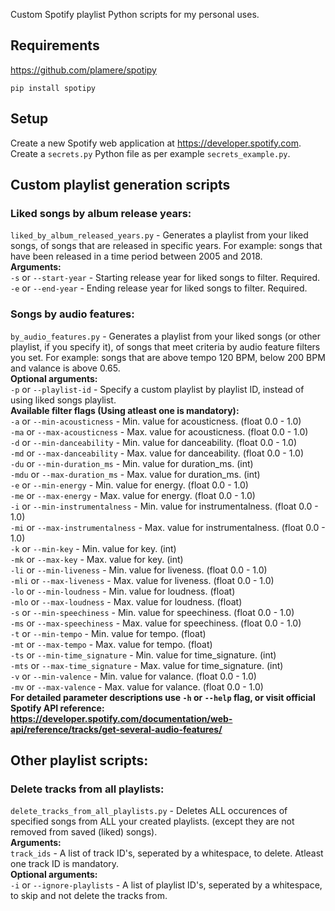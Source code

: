 Custom Spotify playlist Python scripts for my personal uses.

## Requirements  
https://github.com/plamere/spotipy
```
pip install spotipy
```

## Setup  
Create a new Spotify web application at https://developer.spotify.com. 
Create a `secrets.py` Python file as per example `secrets_example.py`.

## Custom playlist generation scripts  
### Liked songs by album release years:
`liked_by_album_released_years.py` - Generates a playlist from your liked songs, 
of songs that are released in specific years. For example:
songs that have been released in a time period between 2005 and 2018.  
**Arguments:**  
`-s` or `--start-year` - Starting release year for liked songs to filter. Required.  
`-e` or `--end-year` - Ending release year for liked songs to filter. Required.  
### Songs by audio features:
`by_audio_features.py` - Generates a playlist from your liked songs 
(or other playlist, if you specify it), of songs that meet criteria by audio feature 
filters you set. For example: songs that are above tempo 120 BPM, 
below 200 BPM and valance is above 0.65.  
**Optional arguments:**  
`-p` or `--playlist-id` - Specify a custom playlist by playlist ID, instead of 
using liked songs playlist.  
**Available filter flags (Using atleast one is mandatory):**  
`-a` or `--min-acousticness` - Min. value for acousticness. (float 0.0 - 1.0)  
`-ma` or `--max-acousticness` - Max. value for acousticness. (float 0.0 - 1.0)  
`-d` or `--min-danceability` - Min. value for danceability. (float 0.0 - 1.0)  
`-md` or `--max-danceability` - Max. value for danceability. (float 0.0 - 1.0)  
`-du` or `--min-duration_ms` - Min. value for duration_ms. (int)  
`-mdu` or `--max-duration_ms` - Max. value for duration_ms. (int)  
`-e` or `--min-energy` - Min. value for energy. (float 0.0 - 1.0)  
`-me` or `--max-energy` - Max. value for energy. (float 0.0 - 1.0)  
`-i` or `--min-instrumentalness` - Min. value for instrumentalness. (float 0.0 - 1.0)  
`-mi` or `--max-instrumentalness` - Max. value for instrumentalness. (float 0.0 - 1.0)  
`-k` or `--min-key` - Min. value for key. (int)  
`-mk` or `--max-key` - Max. value for key. (int)  
`-li` or `--min-liveness` - Min. value for liveness. (float 0.0 - 1.0)  
`-mli` or `--max-liveness` - Max. value for liveness. (float 0.0 - 1.0)  
`-lo` or `--min-loudness` - Min. value for loudness. (float)  
`-mlo` or `--max-loudness` - Max. value for loudness. (float)  
`-s` or `--min-speechiness` - Min. value for speechiness. (float 0.0 - 1.0)  
`-ms` or `--max-speechiness` - Max. value for speechiness. (float 0.0 - 1.0)  
`-t` or `--min-tempo` - Min. value for tempo. (float)  
`-mt` or `--max-tempo` - Max. value for tempo. (float)  
`-ts` or `--min-time_signature` - Min. value for time_signature. (int)  
`-mts` or `--max-time_signature` - Max. value for time_signature. (int)  
`-v` or `--min-valence` - Min. value for valance. (float 0.0 - 1.0)  
`-mv` or `--max-valence` - Max. value for valance. (float 0.0 - 1.0)  
**For detailed parameter descriptions use `-h` or `--help` flag, 
or visit official Spotify API reference:  
https://developer.spotify.com/documentation/web-api/reference/tracks/get-several-audio-features/**  
## Other playlist scripts:  
### Delete tracks from all playlists:  
`delete_tracks_from_all_playlists.py` - Deletes ALL occurences of specified songs
from ALL your created playlists. (except they are not removed from saved (liked) songs).  
**Arguments:**  
`track_ids` - A list of track ID's, seperated by a whitespace, to delete. Atleast one track ID is mandatory.  
**Optional arguments:**  
`-i` or `--ignore-playlists` - A list of playlist ID's, seperated by a whitespace, to skip and 
not delete the tracks from.  
